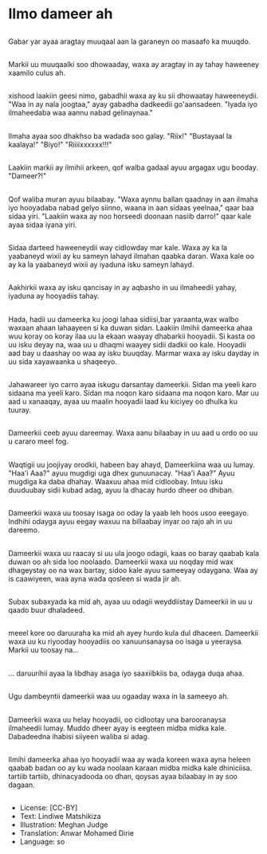 # Ilmo dameer ah

##
Gabar yar ayaa aragtay muuqaal
 aan la garaneyn oo masaafo ka muuqdo.

##
Markii uu muuqaalki soo dhowaaday, waxa ay aragtay in ay tahay haweeney xaamilo culus ah.

##
xishood laakiin geesi nimo, gabadhii waxa ay ku sii dhowaatay haweeneydii. "Waa in ay nala joogtaa," ayay gabadha dadkeedii go'aansadeen. "Iyada iyo ilmaheedaba waa aannu nabad gelinaynaa."

##
Ilmaha ayaa soo dhakhso ba wadada soo galay. "Riix!" "Bustayaal la kaalaya!" "Biyo!" "Riiiixxxxxx!!!"

##
Laakiin markii ay ilmihii arkeen, qof walba gadaal ayuu argagax ugu booday. "Dameer?!"

##
Qof waliba muran ayuu bilaabay. "Waxa aynnu ballan qaadnay in aan ilmaha iyo hooyadaba nabad gelyo siinno, waana in aan sidaas yeelnaa," qaar baa sidaa yiri. "Laakiin waxa ay noo horseedi doonaan nasiib darro!" qaar kale ayaa sidaa iyana yiri.

##
Sidaa darteed haweeneydii way cidlowday mar kale. Waxa ay ka la yaabaneyd wixii ay ku sameyn lahayd ilmahan qaabka daran. Waxa kale oo ay ka la yaabaneyd wixii ay iyaduna isku sameyn lahayd.

##
Aakhirkii waxa ay isku qancisay in ay aqbasho in uu ilmaheedii yahay, iyaduna ay hooyadiis tahay.

##
Hada, hadii uu dameerka ku joogi lahaa sidiisi,bar yaraanta,wax walbo waxaan ahaan lahaayeen si ka duwan sidan. Laakiin ilmihii dameerka ahaa wuu koray oo koray ilaa uu la ekaan waayay dhabarkii hooyadii. Si kasta oo uu isku deyay na, waa uu u dhaqmi waayey sidii dadkii oo kale. Hooyadii aad bay u daashay oo waa ay isku buuqday. Marmar waxa ay isku dayday in uu sida xayawaanka u shaqeeyo.

##
Jahawareer iyo carro ayaa iskugu darsantay dameerkii. Sidan ma yeeli karo sidaana ma yeeli karo. Sidan ma noqon karo sidaana ma noqon karo. Mar uu aad u xanaaqay, ayaa uu maalin hooyadii laad ku kiciyey oo dhulka ku tuuray.

##
Dameerkii ceeb ayuu dareemay. Waxa aanu bilaabay in uu aad u ordo oo uu u cararo meel fog.

##
Waqtigii uu joojiyay orodkii, habeen bay ahayd, Dameerkiina waa uu lumay. "Haa'i Aaa?" ayuu mugdigi uga dhex gunuunacay. "Haa'i Aaa?" Ayuu mugdiga ka daba dhahay. Waaxuu ahaa mid cidloobay. Intuu isku duuduubay sidii kubad adag, ayuu la dhacay hurdo dheer oo dhiban.

##
Dameerkii waxa uu toosay isaga oo oday la yaab leh hoos usoo eeegayo. Indhihi odayga ayuu eegay waxuu na billaabay inyar oo rajo ah in uu dareemo.

##
Dameerkii waxa uu raacay si uu ula joogo odagii, kaas oo baray qaabab kala duwan oo ah sida loo noolaado. Dameerkii waxa uu noqday mid wax dhageystay oo na wax bartay, sidoo kale ayuu sameeyay odaygana. Waa ay is caawiyeen, waa ayna wada qosleen si wada jir ah.

##
Subax subaxyada ka mid ah, ayaa uu odagii weyddiistay Dameerkii in uu u qaado buur dhaladeed.

##
meeel kore oo daruuraha ka mid ah ayey hurdo kula dul dhaceen. Dameerkii waxa uu ku riyooday hooyadiis oo xanuunsanaysa oo isaga u yeeraysa. Markii uu toosay na...

##
... daruurihii ayaa la libdhay asaga iyo saaxiibkiis ba, odayga duqa ahaa.

##
Ugu dambeyntii dameerkii waa uu ogaaday waxa in la sameeyo ah.

##
Dameerkii waxa uu helay hooyadii, oo cidlootay una barooranaysa ilmaheedii lumay. Muddo dheer ayay is eegteen midba midka kale. Dabadeedna ihabisi siiyeen waliba si adag.

##
Ilmihi dameerka ahaa iyo hooyadii waa ay wada koreen waxa ayna heleen qaabab badan oo ay ku wada noolaan karaan midba midka kale dhiniciisa. tartiib tartiib, dhinacyadooda oo dhan, qoysas ayaa bilaabay in ay soo dagaan.

##
* License: [CC-BY]
* Text: Lindiwe Matshikiza
* Illustration: Meghan Judge
* Translation: Anwar Mohamed Dirie
* Language: so
